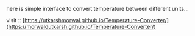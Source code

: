here is simple interface to convert temperature between different units...

visit :: [https://utkarshmorwal.github.io/Temperature-Converter/](https://morwaldutkarsh.github.io/Temperature-Converter/)
